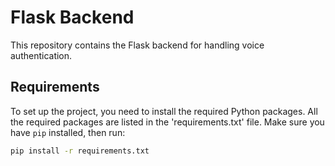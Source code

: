# Flask Backend

This repository contains the Flask backend for handling voice authentication.

## Requirements

To set up the project, you need to install the required Python packages. All the required packages are listed in the 'requirements.txt' file.
Make sure you have `pip` installed, then run:


```bash
pip install -r requirements.txt


